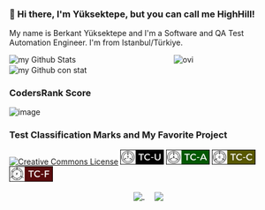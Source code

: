 ### 👋 Hi there, I'm Yüksektepe, but you can call me HighHill!
<p>My name is Berkant Yüksektepe and I'm a Software and QA Test Automation Engineer. I'm from Istanbul/Türkiye.</p>

<div style="display: flex;">
<img style="width:486px;" src="https://github-readme-stats.vercel.app/api?username=Berkantyuks&include_all_commits=false&count_private=true&show_icons=false&line_height=20&title_color=00000&icon_color=00000&text_color=00000&bg_color=ffff" alt="my Github Stats"/>
&ensp;
<img style="width:344px" src="https://github-readme-stats.vercel.app/api/top-langs?username=Berkantyuks&show_icons=true&locale=en&layout=compact&theme=chartreuse-light" alt="ovi" />

</div>
<img style="width: 832px;" align="center" src="https://activity-graph.herokuapp.com/graph?username=Berkantyuks&theme=minimal" alt="my Github con stat"/>

### CodersRank Score

![image](https://user-images.githubusercontent.com/61010367/182741968-b95f8f5b-887d-499c-85cd-151f09751e12.png)


### Test Classification Marks and My Favorite Project
 <a href="http://creativecommons.org/licenses/by-nc/4.0/" rel="license"><img width="79px" style="border-width: 0;" src="https://i.creativecommons.org/l/by-nc/4.0/88x31.png" alt="Creative Commons License" /></a>
 <a href="https://github.com/Berkantyuks/QA-Project-Test-Classification-Mark#test-class-u" rel="tc-u"><img width="79px" style="border-width: 0;" src="https://github.com/Berkantyuks/QA-Project-Test-Classification-Mark/blob/main/TCM-114x40/114x40-tc-u.png" alt="tc-u" /></a>
 <a href="https://github.com/Berkantyuks/QA-Project-Test-Classification-Mark#test-class-a" rel="tc-a"><img width="79px" style="border-width: 0;" src="https://github.com/Berkantyuks/QA-Project-Test-Classification-Mark/blob/main/TCM-114x40/114x40-tc-a.png" alt="tc-a" /></a>
 <a href="https://github.com/Berkantyuks/QA-Project-Test-Classification-Mark#test-class-c" rel="tc-c"><img width="79px" style="border-width: 0;" src="https://github.com/Berkantyuks/QA-Project-Test-Classification-Mark/blob/main/TCM-114x40/114x40-tc-c.png" alt="tc-c" /></a>
 <a href="https://github.com/Berkantyuks/QA-Project-Test-Classification-Mark#test-class-f" rel="tc-f"><img width="79px" style="border-width: 0;" src="https://github.com/Berkantyuks/QA-Project-Test-Classification-Mark/blob/main/TCM-114x40/114x40-tc-f.png" alt="tc-f" /></a>
 
 <div align="center">
<a href="https://github.com/Berkantyuks/QA-Project-Test-Classification-Mark" target="_blank">
  <img align="center" src="https://github-readme-stats.vercel.app/api/pin/?username=Berkantyuks&repo=QA-Project-Test-Classification-Mark&theme=white" />
</a>
&ensp;&ensp;
 <a href="https://github.com/Berkantyuks/QATestCucumberSeleniumApple" target="_blank">
  <img align="center" src="https://github-readme-stats.vercel.app/api/pin/?username=Berkantyuks&repo=QATestCucumberSeleniumApple&theme=white" />
</a>
</div>





<!--
**Berkantyuks/Berkantyuks** is a ✨ _special_ ✨ repository because its `README.md` (this file) appears on your GitHub profile.

Here are some ideas to get you started:

- 🔭 I’m currently working on ...
- 🌱 I’m currently learning ...
- 👯 I’m looking to collaborate on ...
- 🤔 I’m looking for help with ...
- 💬 Ask me about ...
- 📫 How to reach me: ...
- 😄 Pronouns: ...
- ⚡ Fun fact: ...
-->
